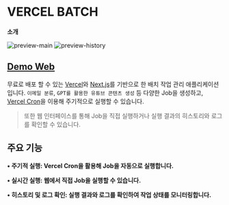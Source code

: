 # **VERCEL BATCH**

**소개**

![preview-main]('./preview-main.gif')
![preview-history]('./preview-history.gif')

## [Demo Web](https://batch-ruddy.vercel.app/)

무료로 배포 할 수 있는 [Vercel](https://vercel.com/docs)와 [Next.js](https://nextjs.org/)를 기반으로 한 배치 작업 관리 애플리케이션입니다. `이메일 분류`, `GPT를 활용한 유튜브 콘텐츠 생성` 등 다양한 Job을 생성하고, [Vercel Cron](https://vercel.com/docs/cron-jobs)을 이용해 주기적으로 실행할 수 있습니다.

> 또한 웹 인터페이스를 통해 Job을 직접 실행하거나 실행 결과의 히스토리와 로그를 확인할 수 있습니다.

## **주요 기능**

**• 주기적 실행: Vercel Cron을 활용해 Job을 자동으로 실행합니다.**

**• 실시간 실행: 웹에서 직접 Job을 실행할 수 있습니다.**

**• 히스토리 및 로그 확인: 실행 결과와 로그를 확인하여 작업 상태를 모니터링합니다.**
